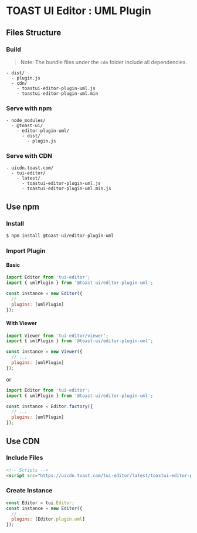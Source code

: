 # TOAST UI Editor : UML Plugin

## Files Structure

### Build

> Note: The bundle files under the `cdn` folder include all dependencies.

```
- dist/
  - plugin.js
  - cdn/
    - toastui-editor-plugin-uml.js
    - toastui-editor-plugin-uml.min
```

### Serve with npm

```
- node_modules/
  - @toast-ui/
    - editor-plugin-uml/
      - dist/
        - plugin.js
```

### Serve with CDN

```
- uicdn.toast.com/
  - tui-editor/
    - latest/
      - toastui-editor-plugin-uml.js
      - toastui-editor-plugin-uml.min.js
```

## Use npm

### Install

```sh
$ npm install @toast-ui/editor-plugin-uml
```

### Import Plugin

#### Basic

```js
import Editor from 'tui-editor';
import { umlPlugin } from '@toast-ui/editor-plugin-uml';

const instance = new Editor({
  // ...
  plugins: [umlPlugin]
});
```

#### With Viewer

```js
import Viewer from 'tui-editor/viewer';
import { umlPlugin } from '@toast-ui/editor-plugin-uml';

const instance = new Viewer({
  // ...
  plugins: [umlPlugin]
});
```

or

```js
import Editor from 'tui-editor';
import { umlPlugin } from '@toast-ui/editor-plugin-uml';

const instance = Editor.factory({
  // ...
  plugins: [umlPlugin]
});
```

## Use CDN

### Include Files

```html
<!-- Scripts -->
<script src="https://uicdn.toast.com/tui-editor/latest/toastui-editor-plugin-uml.min.js"></script>
```

### Create Instance

```js
const Editor = tui.Editor;
const instance = new Editor({
  // ...
  plugins: [Editor.plugin.uml]
});
```
